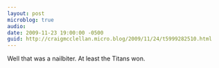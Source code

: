 ```yaml
---
layout: post
microblog: true
audio: 
date: 2009-11-23 19:00:00 -0500
guid: http://craigmcclellan.micro.blog/2009/11/24/t5999282510.html
---
```

Well that was a nailbiter. At least the Titans won.
